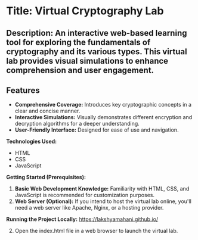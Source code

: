 # Title: Virtual Cryptography Lab

## Description: An interactive web-based learning tool for exploring the fundamentals of cryptography and its various types. This virtual lab provides visual simulations to enhance comprehension and user engagement.

## Features

* **Comprehensive Coverage:** Introduces key cryptographic concepts in a clear and concise manner.
* **Interactive Simulations:** Visually demonstrates different encryption and decryption algorithms for a deeper understanding.
* **User-Friendly Interface:** Designed for ease of use and navigation.

**Technologies Used:**

* HTML
* CSS
* JavaScript

**Getting Started (Prerequisites):**

1. **Basic Web Development Knowledge:** Familiarity with HTML, CSS, and JavaScript is recommended for customization purposes.
2. **Web Server (Optional):** If you intend to host the virtual lab online, you'll need a web server like Apache, Nginx, or a hosting provider.

**Running the Project Locally:**
https://lakshyamahani.github.io/

2. Open the index.html file in a web browser to launch the virtual lab.
